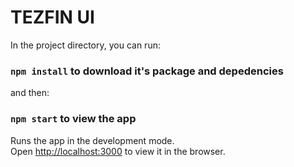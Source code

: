 # TEZFIN UI


In the project directory, you can run:

### `npm install` to download it's package and depedencies

and then:

### `npm start` to view the app

Runs the app in the development mode.<br />
Open [http://localhost:3000](http://localhost:3000) to view it in the browser.
